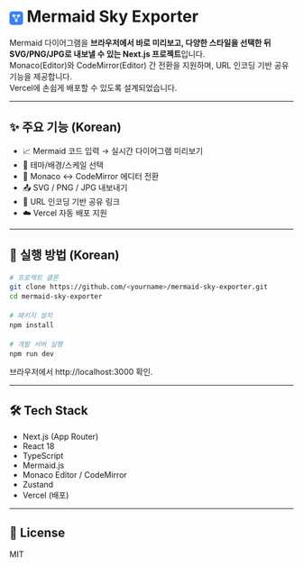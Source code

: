 # <img src="/public/favicon.svg" alt="Mermaid Sky Exporter" width="24" height="24" style="vertical-align: middle;" /> Mermaid Sky Exporter

Mermaid 다이어그램을 **브라우저에서 바로 미리보고, 다양한 스타일을 선택한 뒤 SVG/PNG/JPG로 내보낼 수 있는 Next.js 프로젝트**입니다.  
Monaco(Editor)와 CodeMirror(Editor) 간 전환을 지원하며, URL 인코딩 기반 공유 기능을 제공합니다.  
Vercel에 손쉽게 배포할 수 있도록 설계되었습니다.

---

## ✨ 주요 기능 (Korean)

- 📈 Mermaid 코드 입력 → 실시간 다이어그램 미리보기
- 🎨 테마/배경/스케일 선택
- 📝 Monaco ↔ CodeMirror 에디터 전환
- 📤 SVG / PNG / JPG 내보내기
- 🔗 URL 인코딩 기반 공유 링크
- ☁️ Vercel 자동 배포 지원

---

## 🚀 실행 방법 (Korean)

```bash
# 프로젝트 클론
git clone https://github.com/<yourname>/mermaid-sky-exporter.git
cd mermaid-sky-exporter

# 패키지 설치
npm install

# 개발 서버 실행
npm run dev
```

브라우저에서 http://localhost:3000 확인.

---

## 🛠 Tech Stack

- Next.js (App Router)
- React 18
- TypeScript
- Mermaid.js
- Monaco Editor / CodeMirror
- Zustand
- Vercel (배포)

---

## 📄 License

MIT
